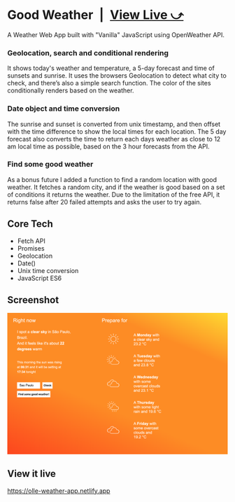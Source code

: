 # Good Weather&ensp;|&ensp;[View Live &#10555;](https://olle-weather-app.netlify.app/)

A Weather Web App built with "Vanilla" JavaScript using OpenWeather API.

### Geolocation, search and conditional rendering
It shows today's weather and temperature, a 5-day forecast and time of sunsets and sunrise. It uses the browsers Geolocation to detect what city to check, and there’s also a simple search function. The color of the sites conditionally renders based on the weather. 

### Date object and time conversion
The sunrise and sunset is converted from unix timestamp, and then offset with the time difference to show the local times for each location. The 5 day forecast also converts the time to return each days weather as close to 12 am local time as possible, based on the 3 hour forecasts from the API.

### Find some good weather
As a bonus future I added a function to find a random location with good weather. It fetches a random city, and if the weather is good based on a set of conditions it returns the weather. Due to the limitation of the free API, it returns false after 20 failed attempts and asks the user to try again.  

## Core Tech
* Fetch API
* Promises
* Geolocation
* Date() 
* Unix time conversion
* JavaScript ES6

## Screenshot
![Screenshot](screenshot.png)

## View it live
https://olle-weather-app.netlify.app
